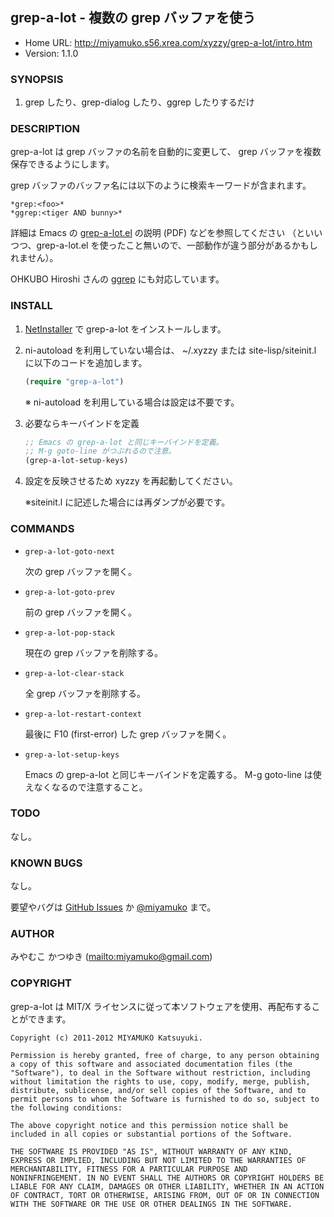 ## grep-a-lot - 複数の grep バッファを使う

* Home URL: http://miyamuko.s56.xrea.com/xyzzy/grep-a-lot/intro.htm
* Version: 1.1.0


### SYNOPSIS

1. grep したり、grep-dialog したり、ggrep したりするだけ


### DESCRIPTION

grep-a-lot は grep バッファの名前を自動的に変更して、
grep バッファを複数保存できるようにします。

grep バッファのバッファ名には以下のように検索キーワードが含まれます。

    *grep:<foo>*
    *ggrep:<tiger AND bunny>*

詳細は Emacs の [grep-a-lot.el] の説明 (PDF) などを参照してください
（といいつつ、grep-a-lot.el を使ったこと無いので、一部動作が違う部分があるかもしれません）。

OHKUBO Hiroshi さんの [ggrep] にも対応しています。

  [grep-a-lot.el]: http://www.rubyist.net/~rubikitch/archive/Emacs-162-163.pdf
  [ggrep]: http://ohkubo.s53.xrea.com/xyzzy/#ggrep


### INSTALL

1. [NetInstaller] で grep-a-lot をインストールします。

2. ni-autoload を利用していない場合は、
   ~/.xyzzy または site-lisp/siteinit.l に以下のコードを追加します。

   ```lisp
   (require "grep-a-lot")
   ```

   ※ ni-autoload を利用している場合は設定は不要です。

3. 必要ならキーバインドを定義

   ```lisp
   ;; Emacs の grep-a-lot と同じキーバインドを定義。
   ;; M-g goto-line がつぶれるので注意。
   (grep-a-lot-setup-keys)
   ```

4. 設定を反映させるため xyzzy を再起動してください。

   ※siteinit.l に記述した場合には再ダンプが必要です。

  [NetInstaller]: http://www7a.biglobe.ne.jp/~hat/xyzzy/ni.html


### COMMANDS

  * `grep-a-lot-goto-next`

    次の grep バッファを開く。

  * `grep-a-lot-goto-prev`

    前の grep バッファを開く。

  * `grep-a-lot-pop-stack`

    現在の grep バッファを削除する。

  * `grep-a-lot-clear-stack`

    全 grep バッファを削除する。

  * `grep-a-lot-restart-context`

    最後に F10 (first-error) した grep バッファを開く。

  * `grep-a-lot-setup-keys`

    Emacs の grep-a-lot と同じキーバインドを定義する。
    M-g goto-line は使えなくなるので注意すること。


### TODO

なし。


### KNOWN BUGS

なし。

要望やバグは [GitHub Issues] か [@miyamuko] まで。

  [GitHub Issues]: http://github.com/miyamuko/grep-a-lot/issues
  [@miyamuko]: http://twitter.com/home?status=%40miyamuko%20%23xyzzy%20grep-a-lot%3a%20


### AUTHOR

みやむこ かつゆき (<mailto:miyamuko@gmail.com>)


### COPYRIGHT

grep-a-lot は MIT/X ライセンスに従って本ソフトウェアを使用、再配布することができます。

    Copyright (c) 2011-2012 MIYAMUKO Katsuyuki.

    Permission is hereby granted, free of charge, to any person obtaining
    a copy of this software and associated documentation files (the
    "Software"), to deal in the Software without restriction, including
    without limitation the rights to use, copy, modify, merge, publish,
    distribute, sublicense, and/or sell copies of the Software, and to
    permit persons to whom the Software is furnished to do so, subject to
    the following conditions:

    The above copyright notice and this permission notice shall be
    included in all copies or substantial portions of the Software.

    THE SOFTWARE IS PROVIDED "AS IS", WITHOUT WARRANTY OF ANY KIND,
    EXPRESS OR IMPLIED, INCLUDING BUT NOT LIMITED TO THE WARRANTIES OF
    MERCHANTABILITY, FITNESS FOR A PARTICULAR PURPOSE AND
    NONINFRINGEMENT. IN NO EVENT SHALL THE AUTHORS OR COPYRIGHT HOLDERS BE
    LIABLE FOR ANY CLAIM, DAMAGES OR OTHER LIABILITY, WHETHER IN AN ACTION
    OF CONTRACT, TORT OR OTHERWISE, ARISING FROM, OUT OF OR IN CONNECTION
    WITH THE SOFTWARE OR THE USE OR OTHER DEALINGS IN THE SOFTWARE.
